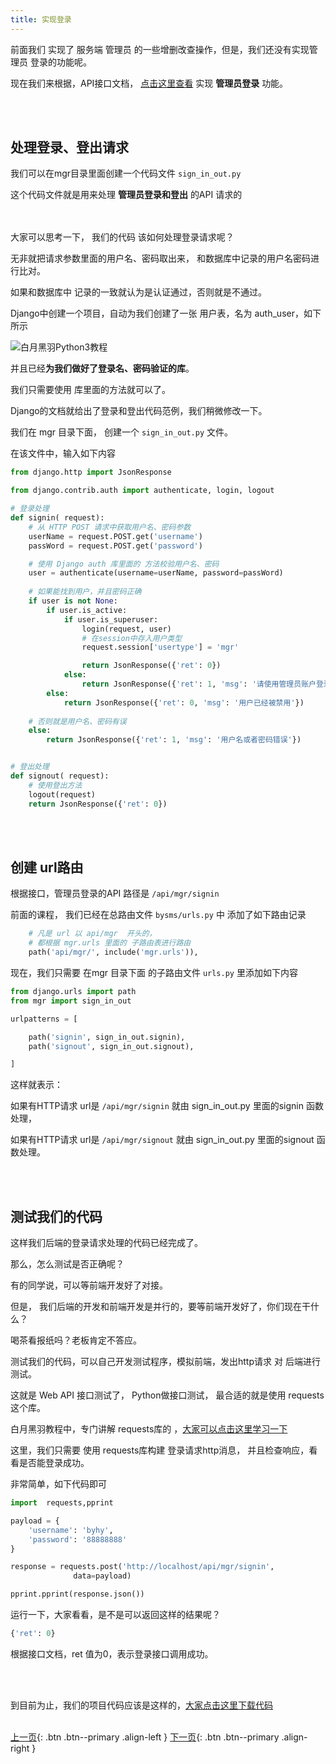 ```yaml
---
title: 实现登录
---
```


前面我们 实现了 服务端 管理员 的一些增删改查操作，但是，我们还没有实现管理员 登录的功能呢。

现在我们来根据，API接口文档， [点击这里查看](/doc/tutorial/django/doc_api_v1_0/)
实现 **管理员登录** 功能。



<br><br>

## 处理登录、登出请求


我们可以在mgr目录里面创建一个代码文件 ```sign_in_out.py``` 

这个代码文件就是用来处理 **管理员登录和登出** 的API 请求的

<br><br>
大家可以思考一下， 我们的代码 该如何处理登录请求呢？

无非就把请求参数里面的用户名、密码取出来， 和数据库中记录的用户名密码进行比对。

如果和数据库中 记录的一致就认为是认证通过，否则就是不通过。

Django中创建一个项目，自动为我们创建了一张 用户表，名为 auth_user，如下所示

![白月黑羽Python3教程](https://user-images.githubusercontent.com/36257654/39310900-2c2d1fce-499e-11e8-87f2-0da670a1dfa2.png)


并且已经**为我们做好了登录名、密码验证的库**。

我们只需要使用 库里面的方法就可以了。

Django的文档就给出了登录和登出代码范例，我们稍微修改一下。

我们在 mgr 目录下面， 创建一个 ```sign_in_out.py``` 文件。

在该文件中，输入如下内容



```py
from django.http import JsonResponse

from django.contrib.auth import authenticate, login, logout

# 登录处理
def signin( request):
    # 从 HTTP POST 请求中获取用户名、密码参数
    userName = request.POST.get('username')
    passWord = request.POST.get('password')

    # 使用 Django auth 库里面的 方法校验用户名、密码
    user = authenticate(username=userName, password=passWord)
    
    # 如果能找到用户，并且密码正确
    if user is not None:
        if user.is_active:
            if user.is_superuser:
                login(request, user)
                # 在session中存入用户类型
                request.session['usertype'] = 'mgr'

                return JsonResponse({'ret': 0})
            else:
                return JsonResponse({'ret': 1, 'msg': '请使用管理员账户登录'})
        else:
            return JsonResponse({'ret': 0, 'msg': '用户已经被禁用'})
        
    # 否则就是用户名、密码有误
    else:
        return JsonResponse({'ret': 1, 'msg': '用户名或者密码错误'})


# 登出处理
def signout( request):
    # 使用登出方法
    logout(request)
    return JsonResponse({'ret': 0})
```


<br><br>
## 创建 url路由

根据接口，管理员登录的API 路径是  ```/api/mgr/signin``` 

前面的课程， 我们已经在总路由文件  ```bysms/urls.py``` 中 添加了如下路由记录

```py
    # 凡是 url 以 api/mgr  开头的，
    # 都根据 mgr.urls 里面的 子路由表进行路由
    path('api/mgr/', include('mgr.urls')),
```

现在，我们只需要 在mgr 目录下面 的子路由文件 ```urls.py```  里添加如下内容

```py
from django.urls import path
from mgr import sign_in_out

urlpatterns = [

    path('signin', sign_in_out.signin),
    path('signout', sign_in_out.signout),

]
```

这样就表示：

如果有HTTP请求 url是 ```/api/mgr/signin``` 就由 sign_in_out.py 里面的signin 函数处理， 

如果有HTTP请求 url是 ```/api/mgr/signout``` 就由 sign_in_out.py 里面的signout 函数处理。


<br><br>

## 测试我们的代码

这样我们后端的登录请求处理的代码已经完成了。

那么，怎么测试是否正确呢？

有的同学说，可以等前端开发好了对接。

但是， 我们后端的开发和前端开发是并行的，要等前端开发好了，你们现在干什么？

喝茶看报纸吗？老板肯定不答应。

测试我们的代码，可以自己开发测试程序，模拟前端，发出http请求 对 后端进行测试。

这就是 Web API 接口测试了， Python做接口测试， 最合适的就是使用 requests 这个库。 

白月黑羽教程中，专门讲解 requests库的 ，[大家可以点击这里学习一下](/doc/tutorial/python/2002/)

这里，我们只需要 使用 requests库构建 登录请求http消息， 并且检查响应，看看是否能登录成功。

非常简单，如下代码即可

```py
import  requests,pprint

payload = {
    'username': 'byhy',
    'password': '88888888'
}

response = requests.post('http://localhost/api/mgr/signin',
              data=payload)

pprint.pprint(response.json())
```

运行一下，大家看看，是不是可以返回这样的结果呢？

```py
{'ret': 0}
```

根据接口文档，ret 值为0，表示登录接口调用成功。

<br><br>

到目前为止，我们的项目代码应该是这样的，[大家点击这里下载代码](https://github.com/baiyueheiyu/fileshare/raw/master/webdev/bysms_06.zip)
<br><br>

[上一页](/doc/tutorial/django/07/){: .btn .btn--primary .align-left }
[下一页](/doc/tutorial/django/09/){: .btn .btn--primary .align-right }





